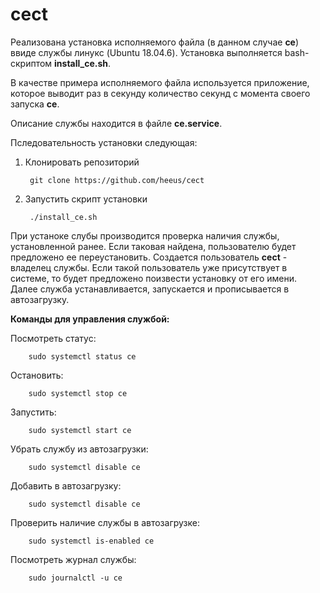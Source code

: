 # cect

Реализована установка исполняемого файла (в данном случае **ce**) ввиде службы линукс (Ubuntu 18.04.6). Установка 
выполняется bash-скриптом **install_ce.sh**.

В качестве примера исполняемого файла используется приложение, которое выводит раз в секунду количество секунд с 
момента своего запуска **ce**.

Описание службы находится в файле **ce.service**. 

Пследовательность установки следующая:

1. Клонировать репозиторий 

        git clone https://github.com/heeus/cect
2. Запустить скрипт установки

        ./install_ce.sh

При устаноке слубы производится проверка наличия службы, установленной ранее. Если таковая найдена, пользователю 
будет предложено ее переустановить. Создается пользователь **cect** - владелец службы. Если такой пользователь уже 
присутствует в системе, то будет предложено поизвести установку от его имени. Далее служба устанавливается, 
запускается и прописывается в автозагрузку.

**Команды для управления службой:**

Посмотреть статус:

        sudo systemctl status ce

Остановить:
        
        sudo systemctl stop ce

Запустить:

        sudo systemctl start ce

Убрать службу из автозагрузки:

        sudo systemctl disable ce

Добавить в автозагрузку:

        sudo systemctl disable ce

Проверить наличие службы в автозагрузке:

        sudo systemctl is-enabled ce

Посмотреть журнал службы:

        sudo journalctl -u ce